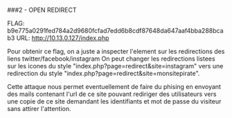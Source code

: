 ###2 - OPEN REDIRECT

FLAG: b9e775a0291fed784a2d9680fcfad7edd6b8cdf87648da647aaf4bba288bcab3
URL:  http://10.13.0.127/index.php

Pour obtenir ce flag, on a juste a inspecter l'element sur les redirections des liens twitter/facebook/instagram
On peut changer les redirections listees sur les icones du style "index.php?page=redirect&site=instagram"
vers une redirection du style "index.php?page=redirect&site=monsitepirate".

Cette attaque nous permet eventuellement de faire du phising en envoyant des mails contenant l'url de ce site pouvant rediriger
des utilisateurs vers une copie de ce site demandant les identifiants et mot de passe du visiteur sans attirer l'attention.
